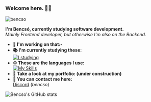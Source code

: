 ### Welcome here. 👋🏻
<p align="left"> <img src="https://komarev.com/ghpvc/?username=bencso&label=Views&color=151515&style=flat" alt="bencso" /> </p>

**I'm Bencsó, currently studying software development.** </br>
*Mainly Frontend developer, but otherwise I'm also on the Backend.*

- **💼 I'm working on that:-** </br>
- **📚 I'm currently studying these:** </br> [![I studying](https://skillicons.dev/icons?i=cs,laravel,nextjs&theme=dark)](https://skillicons.dev) </br>
- **⚙️ These are the languages I use:** </br> 
[![My Skills](https://skillicons.dev/icons?i=cs,js,python&theme=dark)](https://skillicons.dev)</br>
- **📄 Take a look at my portfolio: (under construction)** </br>
- **📧 You can contact me here:** </br> [Discord](https://discord.com) (*bencso*)

![Bencso's GitHub stats](https://github-readme-stats.vercel.app/api?username=bencso&show_icons=true&theme=dark#gh-dark-mode-only)
